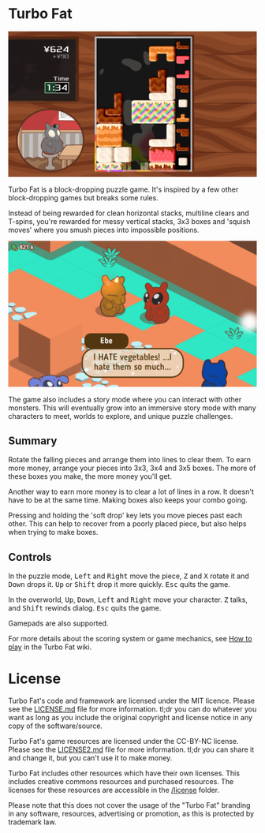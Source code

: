 # Turbo Fat

![Game screenshot showing blocks of food in a playfield, while a chubby monster sits at a table.](img/screenshot-puzzle.png)

Turbo Fat is a block-dropping puzzle game. It's inspired by a few other block-dropping games but breaks some rules.

Instead of being rewarded for clean horizontal stacks, multiline clears and T-spins, you're rewarded for messy vertical stacks, 3x3 boxes and 'squish moves' where you smush pieces into impossible positions.

![Game screenshot monsters talking outdoors, surrounded by some boxy terrain.](img/screenshot-overworld.png)

The game also includes a story mode where you can interact with other monsters. This will eventually grow into an immersive story mode with many characters to meet, worlds to explore, and unique puzzle challenges.

## Summary

Rotate the falling pieces and arrange them into lines to clear them. To earn more money, arrange your pieces into 3x3, 3x4 and 3x5 boxes. The more of these boxes you make, the more money you'll get.

Another way to earn more money is to clear a lot of lines in a row. It doesn't have to be at the same time. Making boxes also keeps your combo going.

Pressing and holding the 'soft drop' key lets you move pieces past each other. This can help to recover from a poorly placed piece, but also helps when trying to make boxes.

## Controls

In the puzzle mode, <kbd>Left</kbd> and <kbd>Right</kbd> move the piece, <kbd>Z</kbd> and <kbd>X</kbd> rotate it and <kbd>Down</kbd> drops it. <kbd>Up</kbd> or <kbd>Shift</kbd> drop it more quickly. <kbd>Esc</kbd> quits the game.

In the overworld, <kbd>Up</kbd>, <kbd>Down</kbd>, <kbd>Left</kbd> and <kbd>Right</kbd> move your character. <kbd>Z</kbd> talks, and <kbd>Shift</kbd> rewinds dialog. <kbd>Esc</kbd> quits the game.

Gamepads are also supported.

For more details about the scoring system or game mechanics, see [How to play](https://github.com/Poobslag/turbofat/wiki/How-to-play) in the Turbo Fat wiki.

# License

Turbo Fat's code and framework are licensed under the MIT licence. Please see the [LICENSE.md](LICENSE.md) file for more information. tl;dr you can do whatever you want as long as you include the original copyright and license notice in any copy of the software/source.

Turbo Fat's game resources are licensed under the CC-BY-NC license. Please see the [LICENSE2.md](LICENSE.md) file for more information. tl;dr you can share it and change it, but you can't use it to make money.

Turbo Fat includes other resources which have their own licenses. This includes creative commons resources and purchased resources. The licenses for these resources are accessible in the [/license](/license) folder.

Please note that this does not cover the usage of the "Turbo Fat" branding in any software, resources, advertising or promotion, as this is protected by trademark law.

